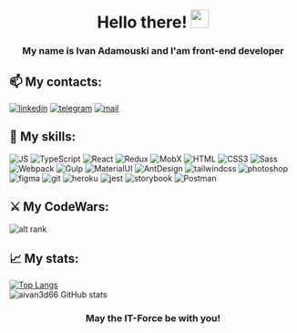 <h1 align="center">Hello there! 
<img src="https://github.com/blackcater/blackcater/raw/main/images/Hi.gif" height="32"/></h1>
<h3 align="center">My name is Ivan Adamouski and I'am front-end developer</h3>

## 📫 My contacts: ###
[<img alt="linkedin" src="https://img.shields.io/badge/LinkedIn-1572B6?style=for-the-badge&logo=linkedin&logoColor=white" />](https://www.linkedin.com/in/ivan-adamouski-55a421227/)
[<img src="https://img.shields.io/badge/Telegram-1572B6?style=for-the-badge&logo=telegram&logoColor=white" alt='telegram'/>](https://t.me/aivan3d66)
[<img src='https://img.shields.io/badge/Gmail-1572B6?style=for-the-badge&logo=gmail&logoColor=white' alt='mail'/>](mailto:aivan3d66@gmail.com)

## 🦾 My skills:  
<div align="left">
<img alt="JS" src="https://img.shields.io/badge/JavaScript-1572B6?style=for-the-badge&logo=javascript&logoColor=white">
<img alt="TypeScript" src="https://img.shields.io/badge/TypeScript-1572B6?style=for-the-badge&logo=typescript&logoColor=white">
<img alt="React" src="https://img.shields.io/badge/react-1572B6.svg?style=for-the-badge&logo=react&logoColor=white">
<img alt="Redux" src="https://img.shields.io/badge/Redux-1572B6?style=for-the-badge&logo=redux&logoColor=white">
<img alt="MobX" src="https://img.shields.io/badge/MobX-1572B6?style=for-the-badge&logo=MobX&logoColor=white">
<img src="https://img.shields.io/badge/HTML5-1572B6?style=for-the-badge&logo=html5&logoColor=white" alt="HTML">
<img alt="CSS3" src="https://img.shields.io/badge/CSS3-1572B6?style=for-the-badge&logo=css3&logoColor=white">
<img alt="Sass" src="https://img.shields.io/badge/Sass-1572B6?style=for-the-badge&logo=Sass&logoColor=white">
<img alt="Webpack" src="https://img.shields.io/badge/Webpack-1572B6?style=for-the-badge&logo=Webpack&logoColor=white">
<img alt="Gulp" src="https://img.shields.io/badge/Gulp-1572B6?style=for-the-badge&logo=Gulp&logoColor=white">
<img alt="MaterialUI" src="https://img.shields.io/badge/MUI-1572B6.svg?style=for-the-badge&logo=mui&logoColor=white">
<img alt="AntDesign" src="https://img.shields.io/badge/AntDesign-1572B6.svg?style=for-the-badge&logo=AntDesign&logoColor=white">
<img alt="tailwindcss" src="https://img.shields.io/badge/tailwindcss-1572B6.svg?style=for-the-badge&logo=tailwindcss&logoColor=white">

<img alt="photoshop" src="https://img.shields.io/badge/adobephotoshop-1572B6.svg?style=for-the-badge&logo=adobephotoshop&logoColor=white">
<img alt="figma" src="https://img.shields.io/badge/figma-1572B6.svg?style=for-the-badge&logo=figma&logoColor=white">
<img alt="git" src="https://img.shields.io/badge/git-1572B6.svg?style=for-the-badge&logo=git&logoColor=white">
<img alt="heroku" src="https://img.shields.io/badge/heroku-1572B6.svg?style=for-the-badge&logo=heroku&logoColor=white">
<img alt="jest" src="https://img.shields.io/badge/jest-1572B6?style=for-the-badge&logo=jest&logoColor=white"/>
<img alt="storybook" src="https://img.shields.io/badge/-Storybook-1572B6?style=for-the-badge&logo=storybook&logoColor=white"/>
<img alt="Postman" src="https://img.shields.io/badge/Postman-1572B6?style=for-the-badge&logo=postman&logoColor=white"/>
</div>

## ⚔️ My CodeWars: ##
![alt rank](https://www.codewars.com/users/aivan3d66/badges/large)


## 📈 My stats: ##

[![Top Langs](https://github-readme-stats.vercel.app/api/top-langs/?username=aivan3d66&layout=compact&theme=dracula)](https://github.com/aivan3d66/github-readme-stats)  
![aivan3d66 GitHub stats](https://github-readme-stats.vercel.app/api?username=aivan3d66&show_icons=true&theme=dracula)  


<h3 align="center">May the IT-Force be with you!</h3>


